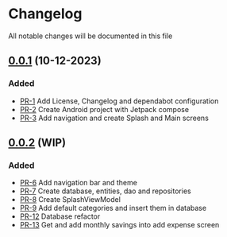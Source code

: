 # Changelog

All notable changes will be documented in this file

## [0.0.1](https://github.com/pablobascunana/androidExpenseApp/compare/eeaf058...6492155) (10-12-2023)

### Added
* [PR-1](https://github.com/pablobascunana/androidExpenseApp/pull/1) Add License, Changelog and dependabot configuration
* [PR-2](https://github.com/pablobascunana/androidExpenseApp/pull/2) Create Android project with Jetpack compose
* [PR-3](https://github.com/pablobascunana/androidExpenseApp/pull/3) Add navigation and create Splash and Main screens

## [0.0.2](https://github.com/pablobascunana/androidExpenseApp/compare/6492155...develop) (WIP)

### Added
* [PR-6](https://github.com/pablobascunana/androidExpenseApp/pull/6) Add navigation bar and theme
* [PR-7](https://github.com/pablobascunana/androidExpenseApp/pull/7) Create database, entities, dao and repositories
* [PR-8](https://github.com/pablobascunana/androidExpenseApp/pull/8) Create SplashViewModel
* [PR-9](https://github.com/pablobascunana/androidExpenseApp/pull/9) Add default categories and insert them in database
* [PR-12](https://github.com/pablobascunana/androidExpenseApp/pull/12) Database refactor
* [PR-13](https://github.com/pablobascunana/androidExpenseApp/pull/9) Get and add monthly savings into add expense screen
